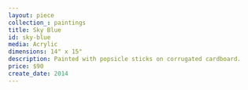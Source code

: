 ```yaml
---
layout: piece
collection_: paintings
title: Sky Blue
id: sky-blue
media: Acrylic
dimensions: 14" x 15"
description: Painted with popsicle sticks on corrugated cardboard.
price: $90
create_date: 2014
---
```

